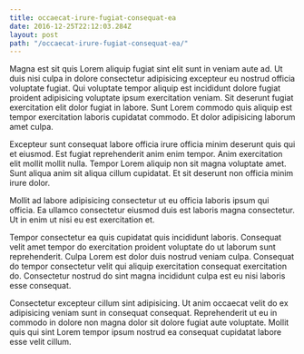 ```yaml
---
title: occaecat-irure-fugiat-consequat-ea
date: 2016-12-25T22:12:03.284Z
layout: post
path: "/occaecat-irure-fugiat-consequat-ea/"
---
```


Magna est sit quis Lorem aliquip fugiat sint elit sunt in veniam aute ad. Ut duis nisi culpa in dolore consectetur adipisicing excepteur eu nostrud officia voluptate fugiat. Qui voluptate tempor aliquip est incididunt dolore fugiat proident adipisicing voluptate ipsum exercitation veniam. Sit deserunt fugiat exercitation elit dolor fugiat in labore. Sunt Lorem commodo quis aliquip est tempor exercitation laboris cupidatat commodo. Et dolor adipisicing laborum amet culpa.

Excepteur sunt consequat labore officia irure officia minim deserunt quis qui et eiusmod. Est fugiat reprehenderit anim enim tempor. Anim exercitation elit mollit mollit nulla. Tempor Lorem aliquip non sit magna voluptate amet. Sunt aliqua anim sit aliqua cillum cupidatat. Et sit deserunt non officia minim irure dolor.

Mollit ad labore adipisicing consectetur ut eu officia laboris ipsum qui officia. Ea ullamco consectetur eiusmod duis est laboris magna consectetur. Ut in enim ut nisi eu est exercitation et.

Tempor consectetur ea quis cupidatat quis incididunt laboris. Consequat velit amet tempor do exercitation proident voluptate do ut laborum sunt reprehenderit. Culpa Lorem est dolor duis nostrud veniam culpa. Consequat do tempor consectetur velit qui aliquip exercitation consequat exercitation do. Consectetur nostrud do sint magna incididunt culpa est eu nisi laboris esse consequat.

Consectetur excepteur cillum sint adipisicing. Ut anim occaecat velit do ex adipisicing veniam sunt in consequat consequat. Reprehenderit ut eu in commodo in dolore non magna dolor sit dolore fugiat aute voluptate. Mollit quis qui sint Lorem tempor ipsum nostrud ea consequat cupidatat labore esse velit cillum.